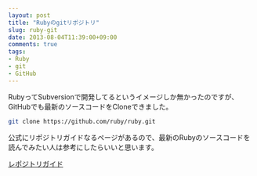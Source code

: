 ```yaml
---
layout: post
title: "Rubyのgitリポジトリ"
slug: ruby-git
date: 2013-08-04T11:39:00+09:00
comments: true
tags:
- Ruby
- git
- GitHub
---
```


RubyってSubversionで開発してるというイメージしか無かったのですが、GitHubでも最新のソースコードをCloneできました。

``` bash
git clone https://github.com/ruby/ruby.git
```

公式にリポジトリガイドなるページがあるので、最新のRubyのソースコードを読んでみたい人は参考にしたらいいと思います。

[レポジトリガイド](http://www.ruby-lang.org/ja/documentation/repository-guide/)
